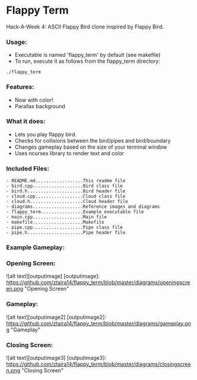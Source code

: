 # Flappy Term
Hack-A-Week 4: ASCII Flappy Bird clone inspired by Flappy Bird.

### Usage:
- Executable is named 'flappy\_term' by default (see makefile)
- To run, execute it as follows from the flappy\_term directory:

`./flappy_term`

### Features:
- Now with color!
- Parallax background

### What it does:
- Lets you play flappy bird.
- Checks for collisions between the bird/pipes and bird/boundary
- Changes gameplay based on the size of your terminal window
- Uses ncurses library to render text and color

### Included Files:
```
- README.md..................This readme file
- bird.cpp...................Bird class file
- bird.h.....................Bird header file
- cloud.cpp..................Cloud class file
- cloud.h....................Cloud header file
- diagrams...................Reference images and diagrams
- flappy_term................Example executable file
- main.cpp...................Main file
- makefile...................Makefile
- pipe.cpp...................Pipe class file
- pipe.h.....................Pipe header file
```

### Example Gameplay:

### Opening Screen:

![alt text][outputimage]
[outputimage]: https://github.com/ztaira14/flappy_term/blob/master/diagrams/openingscreen.png "Opening Screen"

### Gameplay:

![alt text][outputimage2]
[outputimage2]: https://github.com/ztaira14/flappy_term/blob/master/diagrams/gameplay.png "Gameplay"

### Closing Screen:

![alt text][outputimage3]
[outputimage3]: https://github.com/ztaira14/flappy_term/blob/master/diagrams/closingscreen.png "Closing Screen"
